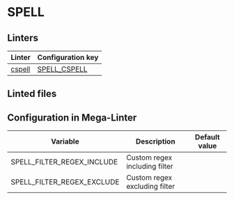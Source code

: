 <!-- markdownlint-disable MD003 MD020 MD033 MD041 -->
<!-- Generated by .automation/build.py, please do not update manually -->
<!-- Instead, update descriptor file at https://github.com/nvuillam/mega-linter/tree/master/megalinter/descriptors/spell.yml -->
# SPELL

## Linters

| Linter | Configuration key |
| ------ | ----------------- |
| [cspell](spell_cspell.md) | [SPELL_CSPELL](spell_cspell.md) |

## Linted files

## Configuration in Mega-Linter

| Variable | Description | Default value |
| ----------------- | -------------- | -------------- |
| SPELL_FILTER_REGEX_INCLUDE | Custom regex including filter |  |
| SPELL_FILTER_REGEX_EXCLUDE | Custom regex excluding filter |  |

